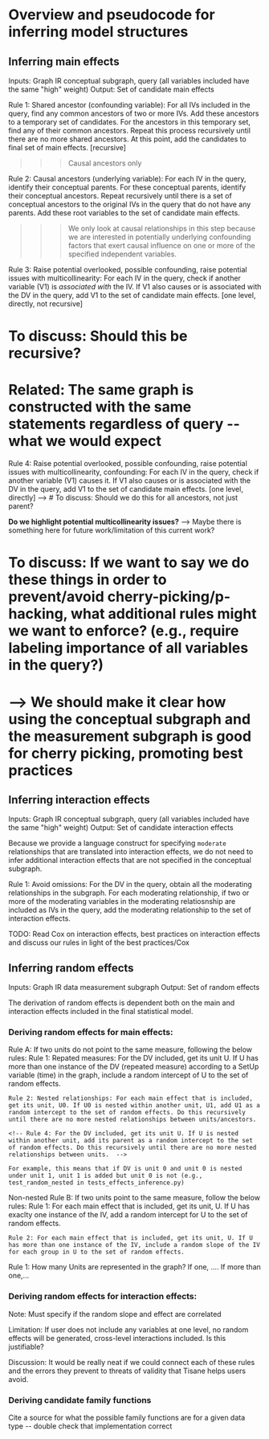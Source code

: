 # Overview and pseudocode for inferring model structures

## Inferring main effects
Inputs: Graph IR conceptual subgraph, query (all variables included have the same "high" weight)
Output: Set of candidate main effects

Rule 1: Shared ancestor (confounding variable): For all IVs included in the query, find any common ancestors of two or more IVs. Add these ancestors to a temporary set of candidates. For the ancestors in this temporary set, find any of their common ancestors. Repeat this process recursively until there are no more shared ancestors. At this point, add the candidates to final set of main effects. [recursive]
>>> Causal ancestors only 

Rule 2: Causal ancestors (underlying variable): For each IV in the query, identify their conceptual parents. For these conceptual parents, identify their conceptual ancestors. Repeat recursively until there is a set of conceptual ancestors to the original IVs in the query that do not have any parents. Add these root variables to the set of candidate main effects. 
>>> We only look at causal relationships in this step because we are interested in potentially underlying confounding factors that exert causal influence on one or more of the specified independent variables. 

Rule 3: Raise potential overlooked, possible confounding, raise potential issues with multicollinearity: For each IV in the query, check if another variable (V1) is _associated with_ the IV. If V1 also causes or is associated with the DV in the query, add V1 to the set of candidate main effects. [one level, directly, not recursive]
# To discuss: Should this be recursive?
# Related: The same graph is constructed with the same statements regardless of query -- what we would expect

Rule 4: Raise potential overlooked, possible confounding, raise potential issues with multicollinearity, confounding: For each IV in the query, check if another variable (V1) causes it. If V1 also causes or is associated with the DV in the query,  add V1 to the set of candidate main effects. [one level, directly] --> # To discuss: Should we do this for all ancestors, not just parent?

**Do we highlight potential multicollinearity issues?** --> Maybe there is something here for future work/limitation of this current work?

# To discuss: If we want to say we do these things in order to prevent/avoid cherry-picking/p-hacking, what additional rules might we want to enforce? (e.g., require labeling importance of all variables in the query?)

# --> We should make it clear how using the conceptual subgraph and the measurement subgraph is good for cherry picking, promoting best practices

## Inferring interaction effects
Inputs: Graph IR conceptual subgraph, query (all variables included have the same "high" weight)
Output: Set of candidate interaction effects 

Because we provide a language construct for specifying ``moderate`` relationships that are translated into interaction effects, we do not need to infer additional interaction effects that are not specified in the conceptual subgraph.

<!-- Avoid omissions: Any that have an interaction effect already between them, suggest.  -->
Rule 1: Avoid omissions: For the DV in the query, obtain all the moderating relationships in the subgraph. For each moderating relationship, if two or more of the moderating variables in the moderating relatiosnship are included as IVs in the query, add the moderating relationship to the set of interaction effects. 
<!-- Rule 1: Moderations: For each IV in the query, find any moderating relationships that involve the IV in the graph. Add these to the set of candidate interaction effects.  -->
<!-- >>>> Does this work for within-level interactions? cross-level interactions? Do we maybe need to check for what level/unit the DV is in? The other variables?  -->

TODO: Read Cox on interaction effects, best practices on interaction effects and discuss our rules in light of the best practices/Cox 

## Inferring random effects
Inputs: Graph IR data measurement subgraph
Output: Set of random effects

The derivation of random effects is dependent both on the main and interaction effects included in the final statistical model. 

### Deriving random effects for main effects: 

Rule A: If two units do not point to the same measure, following the below rules: 
    Rule 1: Repated measures: For the DV included, get its unit U. If U has more than one instance of the DV (repeated measure) according to a SetUp variable (time) in the graph, include a random intercept of U to the set of random effects. 

    Rule 2: Nested relationships: For each main effect that is included, get its unit, U0. If U0 is nested within another unit, U1, add U1 as a random intercept to the set of random effects. Do this recursively until there are no more nested relationships between units/ancestors. 

    <!-- Rule 4: For the DV included, get its unit U. If U is nested within another unit, add its parent as a random intercept to the set of random effects. Do this recursively until there are no more nested relationships between units.  -->

    For example, this means that if DV is unit 0 and unit 0 is nested under unit 1, unit 1 is added but unit 0 is not (e.g., test_random_nested in tests_effects_inference.py)


Non-nested
Rule B: If two units point to the same measure, follow the below rules: 
    Rule 1: For each main effect that is included, get its unit, U. If U has exaclty one instance of the IV, add a random intercept for U to the set of random effects. 

    Rule 2: For each main effect that is included, get its unit, U. If U has more than one instance of the IV, include a random slope of the IV for each group in U to the set of random effects. 

Rule 1: How many Units are represented in the graph? If one, .... If more than one,...


### Deriving random effects for interaction effects: 
Note: Must specify if the random slope and effect are correlated

Limitation: If user does not include any variables at one level, no random effects will be generated, cross-level interactions included. Is this justifiable?

Discussion: It would be really neat if we could connect each of these rules and the errors they prevent to threats of validity that Tisane helps users avoid. 


### Deriving candidate family functions 
Cite a source for what the possible family functions are for a given data type -- double check that implementation correct